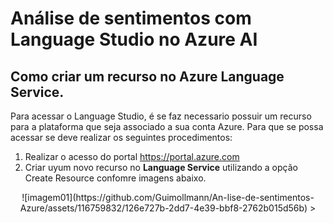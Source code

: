 # Análise de sentimentos com Language Studio no Azure AI

## Como criar um recurso no Azure Language Service.

Para acessar o Language Studio, é se faz necessario possuir um recurso para a plataforma  que seja associado a sua conta Azure. 
Para que se possa acessar se deve realizar os seguintes procedimentos:

1.  Realizar o acesso do portal https://portal.azure.com
2. Criar uyum novo recurso no **Language Service** utilizando a opção Create Resource confomre imagens abaixo.

<div align="center">
![imagem01](https://github.com/Guimollmann/An-lise-de-sentimentos-Azure/assets/116759832/126e727b-2dd7-4e39-bbf8-2762b015d56b)
    >
</div>
  
